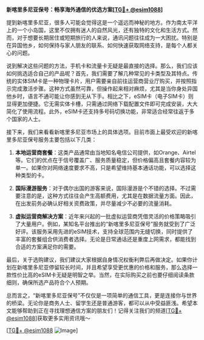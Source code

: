 **新喀里多尼亚保号：畅享海外通信的优选方案[[TG💪+ @esim1088](https://t.me/s/esim1088)]**

提到新喀里多尼亚，很多人可能会觉得这是一个遥远而神秘的地方。作为南太平洋上的一个小岛国，这里不仅拥有迷人的自然风光，还有独特的文化和生活方式。然而，对于想要长期居住或短期旅行的人来说，通讯问题往往成为一大困扰。特别是在异国他乡，如何保持与家人朋友的联系、如何快速获取网络支持，是每个人都关心的问题。

说到解决这些问题的方法，手机卡和流量卡无疑是最直接的选择。那么，我们应该如何挑选适合自己的产品呢？首先，我们需要了解几种常见的卡类型及其特点。传统的实体SIM卡是一种物理卡片，用户需要亲自前往运营商营业厅购买，并按照指示完成激活步骤。这种方式虽然可靠，但操作起来相对麻烦，尤其是当你身处异国他乡时，语言不通可能让你感到无从下手。相比之下，eSIM卡（电子SIM卡）则显得更加便捷。它无需实体卡槽，只需通过网络下载配置文件即可完成安装，大大简化了使用流程。此外，eSIM卡还支持多号码切换功能，非常适合经常往返于多个国家的人士。

接下来，我们来看看新喀里多尼亚市场上的具体选项。目前市面上最受欢迎的新喀里多尼亚保号服务主要包括以下几类：

1. **本地运营商套餐**：这类产品通常由当地知名电信公司提供，如Orange、Airtel等。它们的优点在于信号覆盖广、服务质量稳定，但价格偏高且套餐内容较为单一。如果你对网络速度要求不高，只是希望维持基本通话功能，可以选择这种类型的卡。

2. **国际漫游服务**：对于偶尔出国的游客来说，国际漫游是个不错的选择。不过需要注意的是，这种方式往往会产生高额费用，尤其是在数据流量方面。因此，在出发前务必确认好相关资费政策，并尽量减少不必要的流量消耗。

3. **虚拟运营商解决方案**：近年来兴起的一批虚拟运营商凭借灵活的价格策略吸引了大量用户。例如，某知名平台推出的“新喀里多尼亚保号”服务就受到了广泛好评。该服务采用先进的eSIM技术，支持全球范围内无缝切换，同时提供了丰富的套餐组合供消费者选择。无论是日常通话还是重度上网需求，都能找到合适的方案满足你的需要。

最后，关于选购建议，我们建议大家根据自身情况权衡利弊后再做决定。如果你计划在新喀里多尼亚停留较长时间，并且希望享受更优惠的价格和服务，那么选择一款性价比高的eSIM卡无疑是明智之举。当然，在实际购买之前也要仔细阅读条款细则，确保所选产品符合个人预期。

总而言之，“新喀里多尼亚保号”不仅仅是一项简单的通信工具，更是连接你与世界的桥梁。无论你是商务人士、留学生还是普通游客，都可以从中受益匪浅。希望本文能够帮助到正在寻找理想通信方案的朋友们！记得关注我们的频道[[TG💪+ @esim1088](https://t.me/s/esim1088)]获取更多实用资讯哦～ 

[[TG💪+ @esim1088](https://t.me/s/esim1088) ![Image](https://i.postimg.cc/4NQfJmqS/Snipaste-2025-05-13-00-14-12.png)]